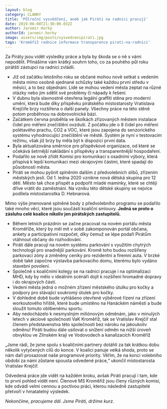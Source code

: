 ```yaml
---
layout: blog
category: CLANKY
title: 'Půlroční vysvědčení, aneb jak Piráti na radnici pracují'
date: 2019-06-08T21:30:00.032Z
author: Jaromír Horký
authorId: jaromir.horky
image: assets/img/posts/vysvedcenipirati.jpg
tags: 'Kroměříž radnice informace transparence pirati-na-radnici'
---
```


Za Piráty jsou vidět výsledky práce a byla by škoda se o ně s vámi nepodělit. Přinášíme vám krátký souhrn toho, co za pouhého půl roku pirátští zástupci na radnici zvládli.
* Již od začátku letošního roku se občané mohou nově setkat s vedením města mimo osobně sjednané schůzky také každou první středu v měsíci, a to bez objednání. Lidé se mohou vedení města zeptat na různé otázky nebo jim sdělit své problémy či nápady k řešení.
* V dubnu byla slavnostně otevřena legální graffiti stěna pro moderní umění, která bude díky příspěvku pirátského místostarosty Vratislava Krejčíře brzy rozšířena o další panely. Všechny práce na této stěně potom proběhnou na dobrovolnické bázi.   	
* Začátkem června proběhla ve školkách zřizovaných městem instalace čidel pro měření znečištění ovzduší. Z počátku jde o 8 čidel pro měření polétavého prachu, CO2 a VOC, které jsou zapojena do senzorického systému vyhodnocující znečištění ve městě. Systém je nyní v testovacím režimu, však již brzy by měla být k dispozici první data.
* Byla aktualizována směrnice pro příspěvkové organizace, od které se očekává šetrnější nakládání s příspěvky a transparentnější hospodaření.
* Podařilo se nově zřídit Komisi pro komunikaci s osadními výbory, která přispívá k lepší komunikaci mezi okrajovými částmi, které spadají do působnosti města.
* Piráti se mohou pyšnit splněním dalším z předvolebních slibů, zřízením městských jeslí. Od 1. ledna 2020 vznikne nová dětská skupina pro 12 dětí. Město tak chce přispět a podpořit mladé maminky, které se chtějí dříve vrátit do zaměstnání. Na vzniku této dětské skupiny se nejvíce podílela místostarostka D. Hebnarová.

Mimo výše jmenované splněné body z předvolebního programu se podařilo také mnoho věcí, které jsou součástí koaliční smlouvy. <b>Jedná se proto o zásluhu celé koalice nikoliv jen pirátských zastupitelů.</b>

* Během letních prázdnin se začne pracovat na novém portálu města Kroměříže, který by měl mít v sobě zakomponován portál občana, ankety a participativní rozpočet, díky čemuž se lépe podaří Pirátům vtáhnout občany do rozhodování.
* Piráti dále pracují na novém systému parkování s využitím chytrých technologií pro snadnější parkování. Kromě toho budou rozšířeny parkovací zóny a změněny ceníky pro rezidentní a firemní auta. V brzké době také započne výstavba parkovacího domu, kterému bylo vydáno stavební povolení.
* Společně s koaličními kolegy se na radnici pracuje i na optimalizaci MHD, kdy by mělo v ideálním scénáři dojít k rozšíření hromadné dopravy i do okrajových částí.
* Vedení města jedná o možném zřízení městského útulku pro kočky a podpory pro stávající soukromý útulek pro kočky.
* V dohledné době bude vyhlášeno otevřené výběrové řízení na zřízení workoutového hřiště, které bude umístěno na Hanáckém náměstí a bude sloužit tomuto oblíbenému sportu.
* Aby nedocházelo k nesmyslným miliónovým odměnám, jako v minulých letech v akciové společnosti VaK Kroměříž, tak se Vratislav Krejčíř stal členem představenstva této společnosti bez nároku na jakoukoliv odměnu! Piráti budou dále usilovat o snížení odměn na nižší úroveň obvyklou ve Zlínském kraji ve Vodovodech a kanalizacích Kroměříž

„Jsme rádi, že jsme spolu s koaličními partnery dotáhli za tak krátkou dobu několik vytyčených cílů do konce. V koalici panuje velká shoda, proto se nám daří prosazovat naše programové priority. Věřím, že na konci volebního období za námi zůstane spousta odvedené práce,“ ukončil místostarosta Vratislav Krejčíř.

Odvedená práce jde vidět na každém kroku, avšak Piráti pracují i tam, kde to první pohled vidět není. Členové MS Kroměříž jsou členy různých komisí, kde odvádí velmi cennou a poctivou práci, kterou následně zastupitelé přetvoří v hmatatelný výsledek.
 
*Nekončíme, pracujeme dál. Jsme Piráti, držíme kurz.*
